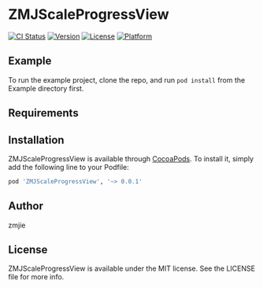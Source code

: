 # ZMJScaleProgressView

[![CI Status](https://img.shields.io/travis/zmjie/ZMJScaleProgressView.svg?style=flat)](https://travis-ci.org/zmjie/ZMJScaleProgressView)
[![Version](https://img.shields.io/cocoapods/v/ZMJScaleProgressView.svg?style=flat)](https://cocoapods.org/pods/ZMJScaleProgressView)
[![License](https://img.shields.io/cocoapods/l/ZMJScaleProgressView.svg?style=flat)](https://cocoapods.org/pods/ZMJScaleProgressView)
[![Platform](https://img.shields.io/cocoapods/p/ZMJScaleProgressView.svg?style=flat)](https://cocoapods.org/pods/ZMJScaleProgressView)

## Example

To run the example project, clone the repo, and run `pod install` from the Example directory first.

## Requirements

## Installation

ZMJScaleProgressView is available through [CocoaPods](https://cocoapods.org). To install
it, simply add the following line to your Podfile:

```ruby
pod 'ZMJScaleProgressView', '~> 0.0.1'
```

## Author

zmjie

## License

ZMJScaleProgressView is available under the MIT license. See the LICENSE file for more info.
